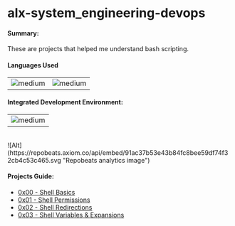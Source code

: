 # alx-system_engineering-devops
<h4>Summary: </h4>
These are projects that helped me understand bash scripting.

<h4>Languages Used</h4>
<table>
  <tr>
    <td><img alt="medium" src="https://img.shields.io/badge/Shell_Script-121011?style=for-the-badge&logo=gnu-bash&logoColor=white"></td>
    <td><img alt="medium" src="https://img.shields.io/badge/Markdown-000000?style=for-the-badge&logo=markdown&logoColor=white"></td>
  </tr>
</table>

<h4>Integrated Development Environment:</h4>
<table>
  <tr>
<td><img alt="medium" src="https://img.shields.io/badge/Emacs-%237F5AB6.svg?&style=for-the-badge&logo=gnu-emacs&logoColor=white"></td>
  </tr>
</table>

<br>
![Alt](https://repobeats.axiom.co/api/embed/91ac37b53e43b84fc8bee59df74f32cb4c53c465.svg "Repobeats analytics image")


<h4>Projects Guide: </h4>

* [0x00 - Shell Basics](./0x00-shell_basics)
* [0x01 - Shell Permissions](./0x01-shell_permissions)
* [0x02 - Shell Redirections](./0x02-shell_redirections)
* [0x03 - Shell Variables & Expansions](./0x03-shell_variables_expansions)
